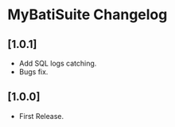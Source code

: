 <!-- Keep a Changelog guide -> https://keepachangelog.com -->

# MyBatiSuite Changelog

## [1.0.1]
- Add SQL logs catching.
- Bugs fix.

## [1.0.0]
- First Release.

